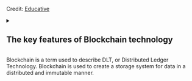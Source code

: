 Credit: [Educative](https://www.educative.io/courses/hands-on-blockchain-hyperledger-fabric/xV26VjZ7yMl)

<details>
  <summary><h2>The key features of Blockchain technology</h2></summary>
<br>
   + Distribution
   + Immutability
</details>

Blockchain is a term used to describe DLT, or Distributed Ledger Technology. Blockchain is used to create a storage system for data in a distributed and immutable manner.
